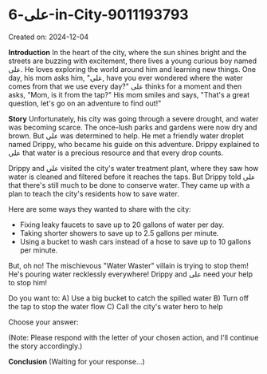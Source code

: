 # علی-6-in-City-9011193793

Created on: 2024-12-04

**Introduction**
In the heart of the city, where the sun shines bright and the streets are buzzing with excitement, there lives a young curious boy named علی. He loves exploring the world around him and learning new things. One day, his mom asks him, "علی, have you ever wondered where the water comes from that we use every day?" علی thinks for a moment and then asks, "Mom, is it from the tap?" His mom smiles and says, "That's a great question, let's go on an adventure to find out!"

**Story**
Unfortunately, his city was going through a severe drought, and water was becoming scarce. The once-lush parks and gardens were now dry and brown. But علی was determined to help. He met a friendly water droplet named Drippy, who became his guide on this adventure. Drippy explained to علی that water is a precious resource and that every drop counts.

Drippy and علی visited the city's water treatment plant, where they saw how water is cleaned and filtered before it reaches the taps. But Drippy told علی that there's still much to be done to conserve water. They came up with a plan to teach the city's residents how to save water.

Here are some ways they wanted to share with the city:
* Fixing leaky faucets to save up to 20 gallons of water per day.
* Taking shorter showers to save up to 2.5 gallons per minute.
* Using a bucket to wash cars instead of a hose to save up to 10 gallons per minute.

But, oh no! The mischievous "Water Waster" villain is trying to stop them! He's pouring water recklessly everywhere! Drippy and علی need your help to stop him!

Do you want to:
A) Use a big bucket to catch the spilled water
B) Turn off the tap to stop the water flow
C) Call the city's water hero to help

Choose your answer:

(Note: Please respond with the letter of your chosen action, and I'll continue the story accordingly.)

**Conclusion**
(Waiting for your response...)